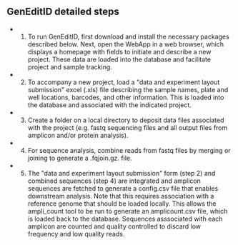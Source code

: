 ## GenEditID detailed steps

- 1) To run GenEditID, first download and install the necessary packages described below. Next, open the WebApp in a web browser, which displays a homepage with fields to initiate and describe a new project. These data are loaded into the database and facilitate project and sample tracking.
- 2) To accompany a new project, load a "data and experiment layout submission" excel (.xls) file describing the sample names, plate and well locations, barcodes, and other information. This is loaded into the database and associated with the indicated project.
- 3) Create a folder on a local directory to deposit data files associated with the project (e.g. fastq sequencing files and all output files from amplicon and/or protein analysis).
- 4) For sequence analysis, combine reads from fastq files by merging or joining to generate a .fqjoin.gz. file.
- 5) The "data and experiment layout submission" form (step 2) and combined sequences (step 4) are integrated and amplicon sequences are fetched to generate a config.csv file that enables downstream analysis. Note that this requires association with a reference genome that should be loaded locally. This allows the ampli_count tool to be run to generate an amplicount.csv file, which is loaded back to the database. Sequences asssociated with each amplicon are counted and quality controlled to discard low frequency and low quality reads. ​
